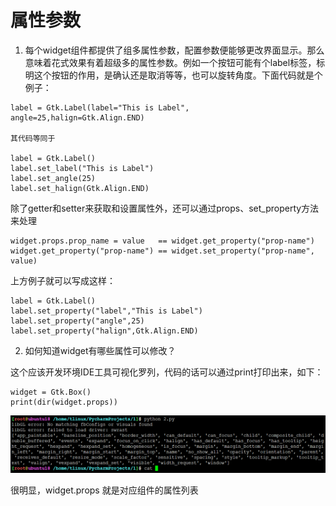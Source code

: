 # 属性参数

1. 每个widget组件都提供了组多属性参数，配置参数便能够更改界面显示。那么意味着花式效果有着超级多的属性参数。例如一个按钮可能有个label标签，标明这个按钮的作用，是确认还是取消等等，也可以旋转角度。下面代码就是个例子：

```
label = Gtk.Label(label="This is Label", angle=25,halign=Gtk.Align.END)

其代码等同于

label = Gtk.Label()
label.set_label("This is Label")
label.set_angle(25)
label.set_halign(Gtk.Align.END)
```

除了getter和setter来获取和设置属性外，还可以通过props、set_property方法来处理


```
widget.props.prop_name = value   == widget.get_property("prop-name")
widget.get_property("prop-name") == widget.set_property("prop-name", value)
```

上方例子就可以写成这样：

```
label = Gtk.Label()
label.set_property("label","This is Label")
label.set_property("angle",25)
label.set_property("halign",Gtk.Align.END)
```

2. 如何知道widget有哪些属性可以修改？

这个应该开发环境IDE工具可视化罗列，代码的话可以通过print打印出来，如下：

```
widget = Gtk.Box()
print(dir(widget.props))
```

![20191029_145916_22](image/20191029_145916_22.png)

很明显，widget.props 就是对应组件的属性列表
